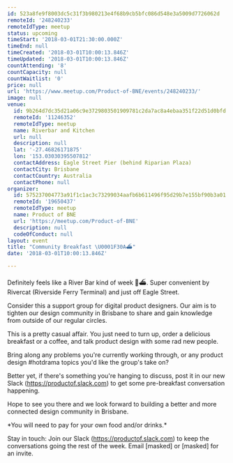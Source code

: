 ```yaml
---
id: 523a8fe9f8003dc5c31f3b980213e4f68b9cb5bfc086d548e3a5009d7726062d
remoteId: '248240233'
remoteIdType: meetup
status: upcoming
timeStart: '2018-03-01T21:30:00.000Z'
timeEnd: null
timeCreated: '2018-03-01T10:00:13.846Z'
timeUpdated: '2018-03-01T10:00:13.846Z'
countAttending: '8'
countCapacity: null
countWaitlist: '0'
price: null
url: 'https://www.meetup.com/Product-of-BNE/events/248240233/'
image: null
venue:
  id: 9b264d7dc35d21a06c9e3729803501909781c2da7ac8a4ebaa351f22d51d0bfd
  remoteId: '11246352'
  remoteIdType: meetup
  name: Riverbar and Kitchen
  url: null
  description: null
  lat: '-27.46826171875'
  lon: '153.03030395507812'
  contactAddress: Eagle Street Pier (behind Riparian Plaza)
  contactCity: Brisbane
  contactCountry: Australia
  contactPhone: null
organizer:
  id: 575237004773a91f1c1ac3c73299034aafb6b611496f95d29b7e155bf90b3a01
  remoteId: '19650437'
  remoteIdType: meetup
  name: Product of BNE
  url: 'https://meetup.com/Product-of-BNE'
  description: null
  codeOfConduct: null
layout: event
title: "Community Breakfast \U0001F30A⛴"
date: '2018-03-01T10:00:13.846Z'

---
```

<p>Definitely feels like a River Bar kind of week 🌊⛴. Super convenient by Rivercat (Riverside Ferry Terminal) and just off Eagle Street.</p> <p>Consider this a support group for digital product designers. Our aim is to tighten our design community in Brisbane to share and gain knowledge from outside of our regular circles.</p> <p>This is a pretty casual affair. You just need to turn up, order a delicious breakfast or a coffee, and talk product design with some rad new people.</p> <p>Bring along any problems you're currently working through, or any product design #hotdrama topics you'd like the group's take on?</p> <p>Better yet, if there's something you're hanging to discuss, post it in our new Slack (<a href="https://productof.slack.com" class="linkified">https://productof.slack.com</a>) to get some pre-breakfast conversation happening.</p> <p>Hope to see you there and we look forward to building a better and more connected design community in Brisbane.</p> <p>*You will need to pay for your own food and/or drinks.*</p> <p>Stay in touch: Join our Slack (<a href="https://productof.slack.com" class="linkified">https://productof.slack.com</a>) to keep the conversations going the rest of the week. Email [masked] or [masked] for an invite.</p>
